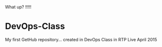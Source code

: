 What up?
!!!!!
# DevOps-Class
My first GetHub repository... created in DevOps Class in RTP Live April 2015
